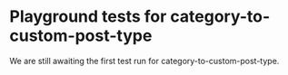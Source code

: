 # Playground tests for category-to-custom-post-type
We are still awaiting the first test run for category-to-custom-post-type.
